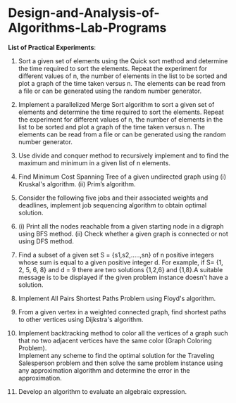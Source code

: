 # Design-and-Analysis-of-Algorithms-Lab-Programs


**List of Practical Experiments**:

1. Sort a given set of elements using the Quick sort method and determine the time required to sort the elements. Repeat the experiment for different values of n, the number of elements in the list to be sorted and plot a graph of the time taken versus n. The elements can be read from a file or can be generated using the random number generator.

2. Implement a parallelized Merge Sort algorithm to sort a given set of elements and determine the time required to sort the elements. Repeat the experiment for different values of n, the number of elements in the list to be sorted and plot a graph of the time taken versus n. The elements can be read from a file or can be generated using the random number generator.

3. Use divide and conquer method to recursively implement and to find the maximum and minimum in a given list of n elements.

4. Find Minimum Cost Spanning Tree of a given undirected graph using
(i) Kruskal's algorithm.     (ii) Prim’s algorithm.

5. Consider the following five jobs and their associated weights and deadlines, implement job sequencing algorithm to obtain optimal solution.
        
6. (i) Print all the nodes reachable from a given starting node in a digraph using BFS method.
   (ii) Check whether a given graph is connected or not using DFS method.

7. Find a subset of a given set S = {s1,s2,.....,sn} of n positive integers whose sum is equal to a given positive integer d. For example, if S= {1, 2, 5, 6, 8} and d = 9 there are two solutions {1,2,6} and {1,8}.A suitable message is to be displayed if the given problem instance doesn't have a solution.

8. Implement All Pairs Shortest Paths Problem using Floyd's algorithm.

9. From a given vertex in a weighted connected graph, find shortest paths to other vertices using Dijkstra's algorithm.

10. Implement backtracking method to color all the vertices of a graph such that no two adjacent vertices have the same color (Graph Coloring Problem).      
Implement any scheme to find the optimal solution for the Traveling Salesperson problem and then solve the same problem instance using any approximation algorithm and determine the error in the approximation.

11. Develop an algorithm to evaluate an algebraic expression.
